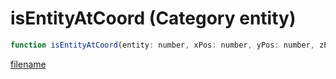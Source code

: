 # isEntityAtCoord (Category entity)

```js
function isEntityAtCoord(entity: number, xPos: number, yPos: number, zPos: number, xSize: number, ySize: number, zSize: number, p7: boolean, p8: boolean, p9: number): boolean
```

[filename](isEntityAtCoord_m.md ':include')